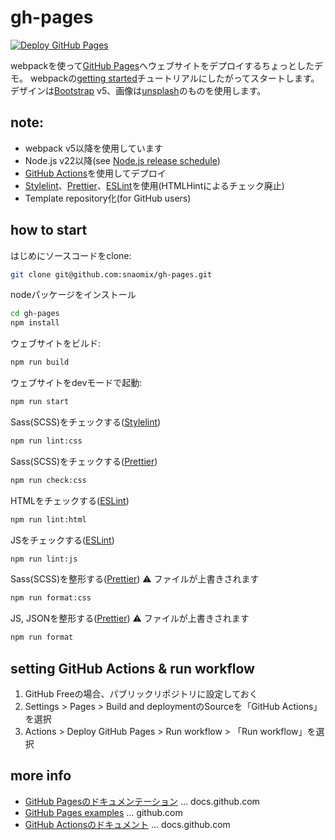 # gh-pages

[![Deploy GitHub Pages](../../actions/workflows/build.yml/badge.svg)](../../actions/workflows/build.yml)

webpackを使って[GitHub Pages]へウェブサイトをデプロイするちょっとしたデモ。
webpackの[getting started]チュートリアルにしたがってスタートします。
デザインは[Bootstrap] v5、画像は[unsplash]のものを使用します。

## note:
* webpack v5以降を使用しています
* Node.js v22以降(see [Node.js release schedule])
* [GitHub Actions]を使用してデプロイ
* [Stylelint]、[Prettier]、[ESLint]を使用(HTMLHintによるチェック廃止)
* Template repository化(for GitHub users)

## how to start

はじめにソースコードをclone:
```bash
git clone git@github.com:snaomix/gh-pages.git
```

nodeパッケージをインストール
```bash
cd gh-pages
npm install
```

ウェブサイトをビルド:
```bash
npm run build
```

ウェブサイトをdevモードで起動:
```bash
npm run start
```

Sass(SCSS)をチェックする([Stylelint])
```bash
npm run lint:css
```

Sass(SCSS)をチェックする([Prettier])
```bash
npm run check:css
```

HTMLをチェックする([ESLint])
```bash
npm run lint:html
```

JSをチェックする([ESLint])
```bash
npm run lint:js
```

Sass(SCSS)を整形する([Prettier]) :warning: ファイルが上書きされます
```bash
npm run format:css
```

JS, JSONを整形する([Prettier]) :warning: ファイルが上書きされます

```bash
npm run format
```

## setting GitHub Actions & run workflow
1. GitHub Freeの場合、パブリックリポジトリに設定しておく
1. Settings > Pages > Build and deploymentのSourceを「GitHub Actions」を選択
1. Actions > Deploy GitHub Pages > Run workflow > 「Run workflow」を選択

[GitHub Pages]: https://docs.github.com/ja/pages
[GitHub Actions]: https://docs.github.com/ja/actions
[getting started]: https://webpack.js.org/guides/getting-started/
[Bootstrap]: https://getbootstrap.com/
[unsplash]: https://unsplash.com/
[Stylelint]: https://stylelint.io/
[Prettier]: https://prettier.io/
[ESLint]: https://eslint.org/
[Node.js release schedule]: https://github.com/nodejs/release#release-schedule

## more info

* [GitHub Pagesのドキュメンテーション](https://docs.github.com/ja/pages) … docs.github.com
* [GitHub Pages examples](https://github.com/collections/github-pages-examples) … github.com
* [GitHub Actionsのドキュメント](https://docs.github.com/ja/actions) … docs.github.com
